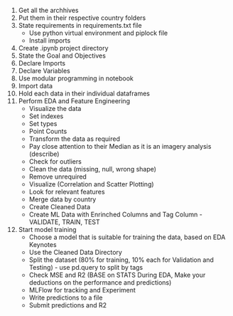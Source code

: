 1. Get all the archhives
2. Put them in their respective country folders
3. State requirements in requirements.txt file
    - Use python virtual environment and piplock file
    - Install imports
6. Create .ipynb project directory
7. State the Goal and Objectives
8. Declare Imports
9. Declare Variables
10. Use modular programming in notebook
11. Import data
12. Hold each data in their individual dataframes
13. Perform EDA and Feature Engineering
    - Visualize the data
    - Set indexes
    - Set types
    - Point Counts
    - Transform the data as required
    - Pay close attention to their Median as it is an imagery analysis (describe)
    - Check for outliers
    - Clean the data (missing, null, wrong shape)
    - Remove unrequired
    - Visualize (Correlation and Scatter Plotting)
    - Look for relevant features
    - Merge data by country
    - Create Cleaned Data
    - Create ML Data with Enrinched Columns and Tag Column - VALIDATE, TRAIN, TEST
28. Start model training
    - Choose a model that is suitable for training the data, based on EDA Keynotes
    - Use the Cleaned Data Directory
    - Split the dataset (80% for training, 10% each for Validation and Testing) - use pd.query to split by tags
    - Check MSE and R2 (BASE on STATS During EDA, Make your deductions on the performance and predictions)
    - MLFlow for tracking and Experiment
    - Write predictions to a file
    - Submit predictions and R2
